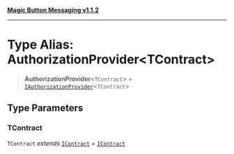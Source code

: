 [**Magic Button Messaging v1.1.2**](../README.md)

***

# Type Alias: AuthorizationProvider\<TContract\>

> **AuthorizationProvider**\<`TContract`\> = [`IAuthorizationProvider`](../interfaces/IAuthorizationProvider.md)\<`TContract`\>

## Type Parameters

### TContract

`TContract` *extends* [`IContract`](../interfaces/IContract.md) = [`IContract`](../interfaces/IContract.md)

